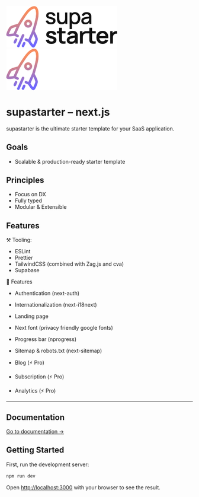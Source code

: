 <img src="./public/supastarter-logo-light.svg#gh-light-mode-only" alt="supastarter" width="300px" />
<img src="./public/supastarter-logo-dark.svg#gh-dark-mode-only" alt="supastarter" width="300px" />

# supastarter – next.js

supastarter is the ultimate starter template for your SaaS application.

## Goals

- Scalable & production-ready starter template

## Principles

- Focus on DX
- Fully typed
- Modular & Extensible

## Features

⚒️ Tooling:

- ESLint
- Prettier
- TailwindCSS (combined with Zag.js and cva)
- Supabase

🚀 Features

- Authentication (next-auth)
- Internationalization (next-i18next)
- Landing page
- Next font (privacy friendly google fonts)
- Progress bar (nprogress)
- Sitemap & robots.txt (next-sitemap)

- Blog (⚡️ Pro)
- Subscription (⚡️ Pro)
- Analytics (⚡️ Pro)

---

## Documentation

[Go to documentation &rarr;](/docs/README.md)

## Getting Started

First, run the development server:

```bash
npm run dev
```

Open [http://localhost:3000](http://localhost:3000) with your browser to see the result.
